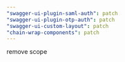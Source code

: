 ```yaml
---
"swagger-ui-plugin-saml-auth": patch
"swagger-ui-plugin-otp-auth": patch
"swagger-ui-custom-layout": patch
"chain-wrap-components": patch
---
```


remove scope
